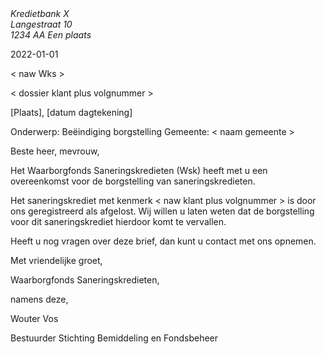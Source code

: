 
<address>
    Kredietbank X<br>
    Langestraat 10<br>
    1234 AA Een plaats
</address>

<time>2022-01-01</time>

< naw Wks >


< dossier klant plus volgnummer >

[Plaats], [datum dagtekening]


Onderwerp: Beëindiging borgstelling
Gemeente: < naam gemeente >


Beste heer, mevrouw,

Het Waarborgfonds Saneringskredieten (Wsk) heeft met u een overeenkomst voor de borgstelling van saneringskredieten. 

Het saneringskrediet met kenmerk < naw klant plus volgnummer > is door ons geregistreerd als afgelost. Wij willen u laten weten dat de borgstelling voor dit saneringskrediet hierdoor komt te vervallen.

Heeft u nog vragen over deze brief, dan kunt u contact met ons opnemen.

Met vriendelijke groet,
 

Waarborgfonds Saneringskredieten,

namens deze,
 



Wouter Vos

Bestuurder Stichting Bemiddeling en Fondsbeheer

